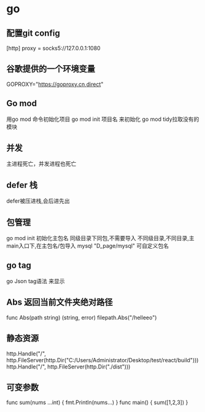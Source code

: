# go
## 配置git config
[http]
	proxy = socks5://127.0.0.1:1080

## 谷歌提供的一个环境变量
GOPROXY="https://goproxy.cn,direct"

## Go mod
用go mod 命令初始化项目
go mod init 项目名 来初始化
go mod tidy拉取没有的模块

## 并发
主进程死亡，并发进程也死亡

## defer 栈
defer被压进栈,会后进先出

## 包管理
go mod init 初始化主包名
同级目录下同包,不需要导入
不同级目录,不同目录,主main入口下,在主包名/包导入
mysql "D_page/mysql" 可自定义包名

## go tag
go Json tag语法 来显示

## Abs 返回当前文件夹绝对路径 
func Abs(path string) (string, error)
filepath.Abs("/helleeo")

## 静态资源 
http.Handle("/", http.FileServer(http.Dir("C:/Users/Administrator/Desktop/test/react/build")))
http.Handle("/", http.FileServer(http.Dir("./dist")))

## 可变参数
func sum(nums ...int) {
    fmt.Println(nums...)
}
func main() {
    sum([1,2,3])
}
